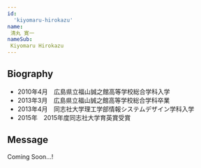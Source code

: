 ```yaml
---
id:
  'kiyomaru-hirokazu'
name:
 清丸 寛一
nameSub:
 Kiyomaru Hirokazu
---
```


## Biography
- 2010年4月　広島県立福山誠之館高等学校総合学科入学
- 2013年3月　広島県立福山誠之館高等学校総合学科卒業
- 2013年4月　同志社大学理工学部情報システムデザイン学科入学
- 2015年　2015年度同志社大学育英賞受賞

## Message
Coming Soon...!

